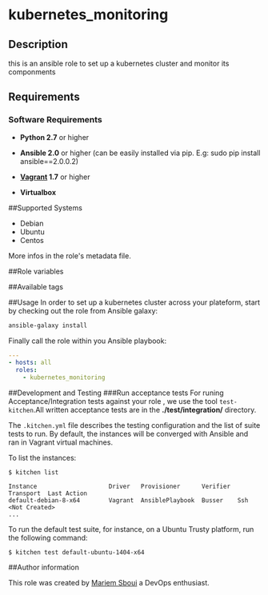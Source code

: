 # kubernetes_monitoring

## Description

this is an ansible role to set up a kubernetes cluster and monitor its componments


## Requirements

### Software Requirements

- **Python 2.7** or higher

- **Ansible 2.0** or higher (can be easily installed via pip. E.g: sudo pip install ansible==2.0.0.2)

- **[Vagrant](https://www.vagrantup.com/) 1.7** or higher 

- **Virtualbox**

##Supported Systems
- Debian
- Ubuntu
- Centos

More infos in the role's metadata file.

##Role variables

##Available tags

##Usage
In order to set up a kubernetes cluster across your plateform, start by checking out the role from Ansible galaxy:
```bash
ansible-galaxy install 
```

Finally call the role within you Ansible playbook:
```yaml
---
- hosts: all
  roles:
    - kubernetes_monitoring
```

##Development and Testing
###Run acceptance tests
For runing Acceptance/Integration tests against your role , we use the tool `test-kitchen`.All written acceptance tests are in the **./test/integration/** directory.

The `.kitchen.yml` file describes the testing configuration and the list of suite tests to run. By default, the instances will be converged with Ansible and ran in Vagrant virtual machines.

To list the instances:

    $ kitchen list

    Instance                    Driver   Provisioner      Verifier  Transport  Last Action
    default-debian-8-x64        Vagrant  AnsiblePlaybook  Busser    Ssh        <Not Created>
    ...

To run the default test suite, for instance, on a Ubuntu Trusty platform, run the following command:

    $ kitchen test default-ubuntu-1404-x64

##Author information

This role was created by [Mariem Sboui](https://www.linkedin.com/in/mariem-sboui) a DevOps enthusiast.
